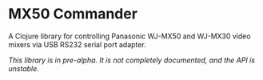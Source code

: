 # MX50 Commander

A Clojure library for controlling Panasonic WJ-MX50 and WJ-MX30 video mixers via USB RS232 serial port adapter.

*This library is in pre-alpha. It is not completely documented, and the API is unstable.*
